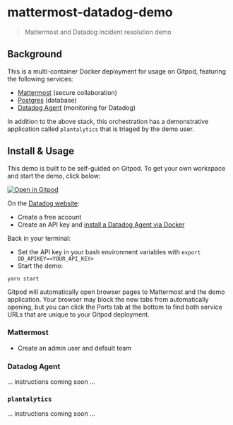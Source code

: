 # mattermost-datadog-demo

> Mattermost and Datadog incident resolution demo

## Background

This is a multi-container Docker deployment for usage on Gitpod, featuring the following services:

- [Mattermost](https://mattermost.com/) (secure collaboration)
- [Postgres](https://hub.docker.com/_/postgres) (database)
- [Datadog Agent](https://hub.docker.com/r/datadog/agent) (monitoring for Datadog)

In addition to the above stack, this orchestration has a demonstrative application called `plantalytics` that is triaged by the demo user.

## Install & Usage

This demo is built to be self-guided on Gitpod. To get your own workspace and start the demo, click below:

<a href="https://gitpod.io/#https://github.com/azigler/mattermost-datadog-demo" target="_blank">![Open in Gitpod](https://gitpod.io/button/open-in-gitpod.svg)</a>

On the [Datadog website](https://app.datadoghq.com/):

- Create a free account
- Create an API key and [install a Datadog Agent via Docker](https://app.datadoghq.com/account/settings#agent/docker)

Back in your terminal:

- Set the API key in your bash environment variables with `export DD_APIKEY=<YOUR_API_KEY>`
- Start the demo:

```
yarn start
```

Gitpod will automatically open browser pages to Mattermost and the demo application. Your browser may block the new tabs from automatically opening, but you can click the Ports tab at the bottom to find both service URLs that are unique to your Gitpod deployment.

### Mattermost

- Create an admin user and default team

### Datadog Agent

... instructions coming soon ...

### `plantalytics`

... instructions coming soon ...
